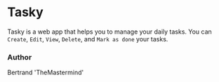 # Tasky

Tasky is a web app that helps you to manage your daily tasks.
You can `Create`, `Edit`, `View`, `Delete`, and `Mark as done` your tasks.


### Author
Bertrand 'TheMastermind'
